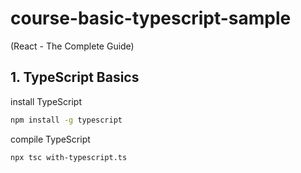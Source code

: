 # course-basic-typescript-sample

(React - The Complete Guide)

## 1. TypeScript Basics

install TypeScript

```bash
npm install -g typescript
```

compile TypeScript

```bash
npx tsc with-typescript.ts
```
